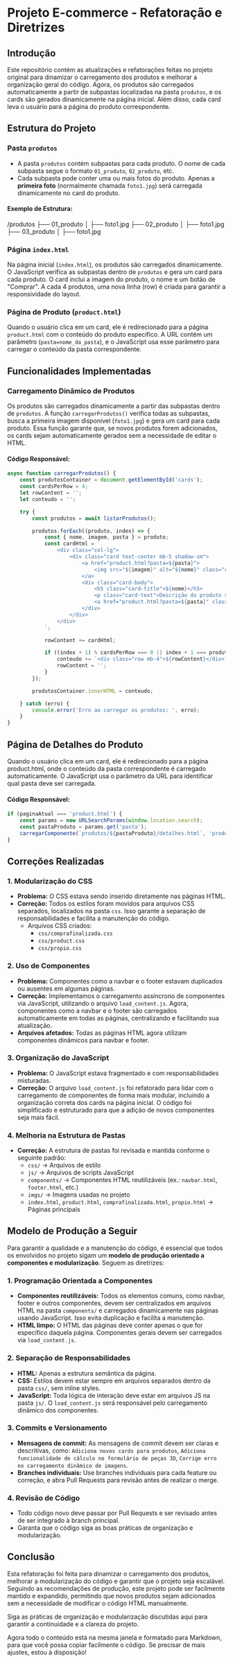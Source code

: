 # Projeto E-commerce - Refatoração e Diretrizes

## Introdução

Este repositório contém as atualizações e refatorações feitas no projeto original para dinamizar o carregamento dos produtos e melhorar a organização geral do código. Agora, os produtos são carregados automaticamente a partir de subpastas localizadas na pasta `produtos`, e os cards são gerados dinamicamente na página inicial. Além disso, cada card leva o usuário para a página do produto correspondente.

## Estrutura do Projeto

### Pasta `produtos`
- A pasta `produtos` contém subpastas para cada produto. O nome de cada subpasta segue o formato `01_produto`, `02_produto`, etc.
- Cada subpasta pode conter uma ou mais fotos do produto. Apenas a **primeira foto** (normalmente chamada `foto1.jpg`) será carregada dinamicamente no card do produto.

#### Exemplo de Estrutura:
/produtos ├── 01_produto │ ├── foto1.jpg ├── 02_produto │ ├── foto1.jpg ├── 03_produto │ ├── foto1.jpg


### Página `index.html`
Na página inicial (`index.html`), os produtos são carregados dinamicamente. O JavaScript verifica as subpastas dentro de `produtos` e gera um card para cada produto. O card inclui a imagem do produto, o nome e um botão de "Comprar". A cada 4 produtos, uma nova linha (row) é criada para garantir a responsividade do layout.

### Página de Produto (`product.html`)
Quando o usuário clica em um card, ele é redirecionado para a página `product.html` com o conteúdo do produto específico. A URL contém um parâmetro (`pasta=nome_da_pasta`), e o JavaScript usa esse parâmetro para carregar o conteúdo da pasta correspondente.

## Funcionalidades Implementadas

### Carregamento Dinâmico de Produtos

Os produtos são carregados dinamicamente a partir das subpastas dentro de `produtos`. A função `carregarProdutos()` verifica todas as subpastas, busca a primeira imagem disponível (`foto1.jpg`) e gera um card para cada produto. Essa função garante que, se novos produtos forem adicionados, os cards sejam automaticamente gerados sem a necessidade de editar o HTML.

#### Código Responsável:
```javascript
async function carregarProdutos() {
    const produtosContainer = document.getElementById('cards');
    const cardsPerRow = 4;
    let rowContent = '';
    let conteudo = '';

    try {
        const produtos = await listarProdutos();

        produtos.forEach((produto, index) => {
            const { nome, imagem, pasta } = produto;
            const cardHtml = `
                <div class="col-lg">
                    <div class="card text-center mb-5 shadow-sm">
                        <a href="product.html?pasta=${pasta}">
                            <img src="${imagem}" alt="${nome}" class="card-img-top">
                        </a>
                        <div class="card-body">
                            <h5 class="card-title">${nome}</h5>
                            <p class="card-text">Descrição do produto ${nome}</p>
                            <a href="product.html?pasta=${pasta}" class="btn btn-outline-secondary">Comprar</a>
                        </div>
                    </div>
                </div>
            `;

            rowContent += cardHtml;

            if ((index + 1) % cardsPerRow === 0 || index + 1 === produtos.length) {
                conteudo += `<div class="row mb-4">${rowContent}</div>`;
                rowContent = '';
            }
        });

        produtosContainer.innerHTML = conteudo;

    } catch (erro) {
        console.error('Erro ao carregar os produtos: ', erro);
    }
}
```

## Página de Detalhes do Produto
Quando o usuário clica em um card, ele é redirecionado para a página product.html, onde o conteúdo da pasta correspondente é carregado automaticamente. O JavaScript usa o parâmetro da URL para identificar qual pasta deve ser carregada.

#### Código Responsável:
```javascript
if (paginaAtual === 'product.html') {
    const params = new URLSearchParams(window.location.search);
    const pastaProduto = params.get('pasta');
    carregarComponente(`produtos/${pastaProduto}/detalhes.html`, 'productDetails');
}
```

## Correções Realizadas

### 1. **Modularização do CSS**
   - **Problema:** O CSS estava sendo inserido diretamente nas páginas HTML.
   - **Correção:** Todos os estilos foram movidos para arquivos CSS separados, localizados na pasta `css`. Isso garante a separação de responsabilidades e facilita a manutenção do código.
     - Arquivos CSS criados:
       - `css/comprafinalizada.css`
       - `css/product.css`
       - `css/propio.css`

### 2. **Uso de Componentes**
   - **Problema:** Componentes como a navbar e o footer estavam duplicados ou ausentes em algumas páginas.
   - **Correção:** Implementamos o carregamento assíncrono de componentes via JavaScript, utilizando o arquivo `load_content.js`. Agora, componentes como a navbar e o footer são carregados automaticamente em todas as páginas, centralizando e facilitando sua atualização.
   - **Arquivos afetados:** Todas as páginas HTML agora utilizam componentes dinâmicos para navbar e footer.

### 3. **Organização do JavaScript**
   - **Problema:** O JavaScript estava fragmentado e com responsabilidades misturadas.
   - **Correção:** O arquivo `load_content.js` foi refatorado para lidar com o carregamento de componentes de forma mais modular, incluindo a organização correta dos cards na página inicial. O código foi simplificado e estruturado para que a adição de novos componentes seja mais fácil.

### 4. **Melhoria na Estrutura de Pastas**
   - **Correção:** A estrutura de pastas foi revisada e mantida conforme o seguinte padrão:
     - `css/` → Arquivos de estilo
     - `js/` → Arquivos de scripts JavaScript
     - `components/` → Componentes HTML reutilizáveis (ex.: `navbar.html`, `footer.html`, etc.)
     - `imgs/` → Imagens usadas no projeto
     - `index.html`, `product.html`, `comprafinalizada.html`, `propio.html` → Páginas principais

## Modelo de Produção a Seguir

Para garantir a qualidade e a manutenção do código, é essencial que todos os envolvidos no projeto sigam um **modelo de produção orientado a componentes e modularização**. Seguem as diretrizes:

### 1. **Programação Orientada a Componentes**
   - **Componentes reutilizáveis:** Todos os elementos comuns, como navbar, footer e outros componentes, devem ser centralizados em arquivos HTML na pasta `components/` e carregados dinamicamente nas páginas usando JavaScript. Isso evita duplicação e facilita a manutenção.
   - **HTML limpo:** O HTML das páginas deve conter apenas o que for específico daquela página. Componentes gerais devem ser carregados via `load_content.js`.

### 2. **Separação de Responsabilidades**
   - **HTML:** Apenas a estrutura semântica da página.
   - **CSS:** Estilos devem estar sempre em arquivos separados dentro da pasta `css/`, sem inline styles.
   - **JavaScript:** Toda lógica de interação deve estar em arquivos JS na pasta `js/`. O `load_content.js` será responsável pelo carregamento dinâmico dos componentes.

### 3. **Commits e Versionamento**
   - **Mensagens de commit:** As mensagens de commit devem ser claras e descritivas, como: `Adiciona novos cards para produtos`, `Adiciona funcionalidade de cálculo no formulário de peças 3D`, `Corrige erro no carregamento dinâmico de imagens`.
   - **Branches individuais:** Use branches individuais para cada feature ou correção, e abra Pull Requests para revisão antes de realizar o merge.

### 4. **Revisão de Código**
   - Todo código novo deve passar por Pull Requests e ser revisado antes de ser integrado à branch principal.
   - Garanta que o código siga as boas práticas de organização e modularização.

## Conclusão
Esta refatoração foi feita para dinamizar o carregamento dos produtos, melhorar a modularização do código e garantir que o projeto seja escalável. Seguindo as recomendações de produção, este projeto pode ser facilmente mantido e expandido, permitindo que novos produtos sejam adicionados sem a necessidade de modificar o código HTML manualmente.

Siga as práticas de organização e modularização discutidas aqui para garantir a continuidade e a clareza do projeto.

Agora todo o conteúdo está na mesma janela e formatado para Markdown, para que você possa copiar facilmente o código. Se precisar de mais ajustes, estou à disposição!

